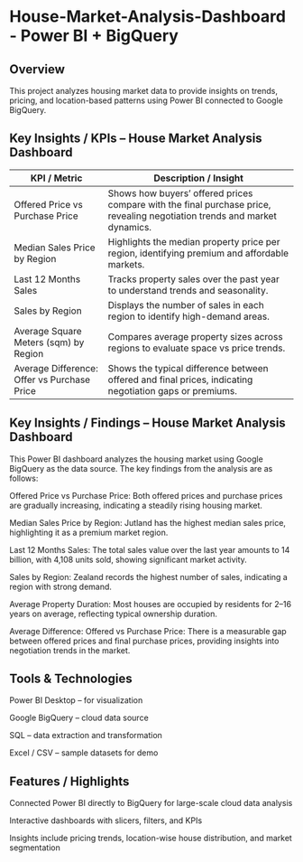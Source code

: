 # House-Market-Analysis-Dashboard - Power BI + BigQuery
 ## Overview

This project analyzes housing market data to provide insights on trends, pricing, and location-based patterns using Power BI connected to Google BigQuery.

## Key Insights / KPIs – House Market Analysis Dashboard

| KPI / Metric                     | Description / Insight |
|----------------------------------|---------------------|
| Offered Price vs Purchase Price   | Shows how buyers’ offered prices compare with the final purchase price, revealing negotiation trends and market dynamics. |
| Median Sales Price by Region      | Highlights the median property price per region, identifying premium and affordable markets. |
| Last 12 Months Sales              | Tracks property sales over the past year to understand trends and seasonality. |
| Sales by Region                   | Displays the number of sales in each region to identify high-demand areas. |
| Average Square Meters (sqm) by Region | Compares average property sizes across regions to evaluate space vs price trends. |
| Average Difference: Offer vs Purchase Price | Shows the typical difference between offered and final prices, indicating negotiation gaps or premiums. |

## Key Insights / Findings – House Market Analysis Dashboard

This Power BI dashboard analyzes the housing market using Google BigQuery as the data source. The key findings from the analysis are as follows:

Offered Price vs Purchase Price: Both offered prices and purchase prices are gradually increasing, indicating a steadily rising housing market.

Median Sales Price by Region: Jutland has the highest median sales price, highlighting it as a premium market region.

Last 12 Months Sales: The total sales value over the last year amounts to 14 billion, with 4,108 units sold, showing significant market activity.

Sales by Region: Zealand records the highest number of sales, indicating a region with strong demand.

Average Property Duration: Most houses are occupied by residents for 2–16 years on average, reflecting typical ownership duration.

Average Difference: Offered vs Purchase Price: There is a measurable gap between offered prices and final purchase prices, providing insights into negotiation trends in the market.


## Tools & Technologies

Power BI Desktop – for visualization

Google BigQuery – cloud data source

SQL – data extraction and transformation

Excel / CSV – sample datasets for demo

## Features / Highlights

Connected Power BI directly to BigQuery for large-scale cloud data analysis

Interactive dashboards with slicers, filters, and KPIs

Insights include pricing trends, location-wise house distribution, and market segmentation
